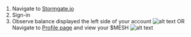 1. Navigate to [Stormgate.io](https://stormgate.io/)
2. Sign-in
3. Observe balance displayed the left side of your account
![alt text](https://cdn.stormgate.io/documents/create-account/after-signup.png)
OR 
Navigate to [Profile page](https://stormgate.io/profile) and view your $MESH
![alt text](https://cdn.stormgate.io/documents/getting-started/profile-screen.png)
